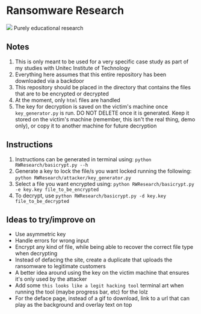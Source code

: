 # Ransomware Research
![](https://cdn-images-1.medium.com/fit/t/1600/480/1*zSPtMkp70YN9JDhFRaHHXA.jpeg)
Purely educational research

## Notes
  1. This is only meant to be used for a very specific case study as part of my studies with Unitec Institute of Technology
  2. Everything here assumes that this entire repository has been downloaded via a backdoor
  3. This repository should be placed in the directory that contains the files that are to be encrypted or decrypted
  4. At the moment, only `html` files are handled
  5. The key for decryption is saved on the victim's machine once `key_generator.py` is run. DO NOT DELETE once it is generated. Keep it stored on the victim's machine (remember, this isn't the real thing, demo only), or copy it to another machine for future decryption

## Instructions
  1. Instructions can be generated in terminal using: `python RWResearch/basicrypt.py --h`
  2. Generate a key to lock the file/s you want locked running the following: `python RWResearch/attacker/key_generator.py`
  3. Select a file you want encrypted using: `python RWResearch/basicrypt.py -e key.key file_to_be_encrypted`
  4. To decrypt, use `python RWResearch/basicrypt.py -d key.key file_to_be_decrypted`

## Ideas to try/improve on
* Use asymmetric key
* Handle errors for wrong input
* Encrypt any kind of file, while being able to recover the correct file type when decrypting
* Instead of defacing the site, create a duplicate that uploads the ransomware to legitimate customers
* A better idea around using the key on the victim machine that ensures it's only used by the attacker
* Add some `this looks like a legit hacking tool` terminal art when running the tool (maybe progress bar, etc) for the lolz
* For the deface page, instead of a gif to download, link to a url that can play as the background and overlay text on top
